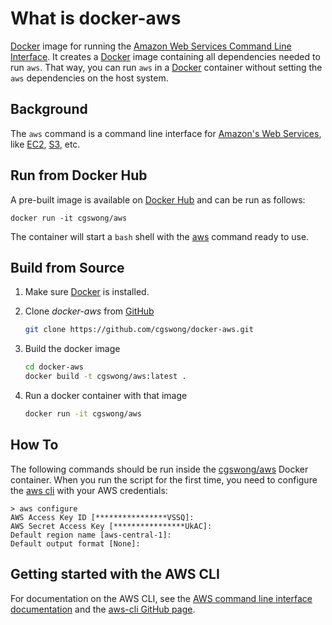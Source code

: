 What is docker-aws
==============
[Docker](https://docker.io) image for running the [Amazon Web Services Command Line Interface](http://aws.amazon.com/cli/). It creates a [Docker](https://docker.io) image containing all dependencies needed to run `aws`. That way, you can run `aws` in a [Docker](https://docker.io) container without setting the `aws` dependencies on the host system.


Background
----------
The `aws` command is a command line interface for [Amazon's Web Services](http://aws.amazon.com), like [EC2](http://aws.amazon.com/ec2), [S3](http://aws.amazon.com/s3/), etc.


Run from Docker Hub
-------------------
A pre-built image is available on [Docker Hub](https://registry.hub.docker.com/u/cgswong/aws) and can be run as follows:

    docker run -it cgswong/aws

The container will start a `bash` shell with the [aws](http://docs.aws.amazon.com/cli/latest/reference/) command ready to use.


Build from Source
-----------------
1. Make sure [Docker](https://www.docker.com) is installed.

2. Clone _docker-aws_ from [GitHub](https://github.com/cgswong/docker-aws)

   ```bash
   git clone https://github.com/cgswong/docker-aws.git
   ```
3. Build the docker image

   ```bash
   cd docker-aws
   docker build -t cgswong/aws:latest .
   ```

4. Run a docker container with that image

   ```bash
   docker run -it cgswong/aws
   ```


How To
------
The following commands should be run inside the [cgswong/aws](https://github.com/cgswong/docker-aws) Docker container. When you run the script for the first time, you need to configure the [aws cli](http://aws.amazon.com/cli) with your AWS credentials:


```
> aws configure
AWS Access Key ID [****************VSSQ]:
AWS Secret Access Key [****************UkAC]:
Default region name [aws-central-1]:
Default output format [None]:
```


Getting started with the AWS CLI
--------------------------------
For documentation on the AWS CLI, see the [AWS command line interface documentation](http://aws.amazon.com/documentation/cli/) and the [aws-cli GitHub page](https://github.com/aws/aws-cli).